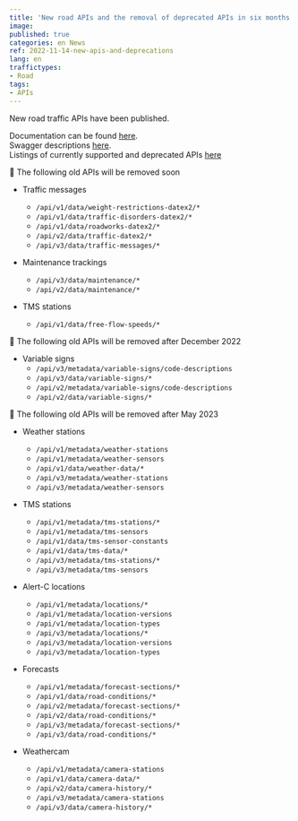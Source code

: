 ```yaml
---
title: 'New road APIs and the removal of deprecated APIs in six months'
image:
published: true
categories: en News
ref: 2022-11-14-new-apis-and-deprecations
lang: en
traffictypes:
- Road
tags:
- APIs
---
```


New road traffic APIs have been published.

Documentation can be found [here](/en/road-traffic/#restjson--apis).\
Swagger descriptions [here](http://tie.digitraffic.fi/swagger/).\
Listings of currently supported and deprecated APIs
[here](/en/support/api-changes/)

🔴 The following old APIs will be removed soon

- Traffic messages
  - `/api/v1/data/weight-restrictions-datex2/*`
  - `/api/v1/data/traffic-disorders-datex2/*`
  - `/api/v1/data/roadworks-datex2/*`
  - `/api/v2/data/traffic-datex2/*`
  - `/api/v3/data/traffic-messages/*`

- Maintenance trackings

  - `/api/v3/data/maintenance/*`
  - `/api/v2/data/maintenance/*`

- TMS stations
  - `/api/v1/data/free-flow-speeds/*`

🔴 The following old APIs will be removed after December 2022

- Variable signs
  - `/api/v3/metadata/variable-signs/code-descriptions`
  - `/api/v3/data/variable-signs/*`
  - `/api/v2/metadata/variable-signs/code-descriptions`
  - `/api/v2/data/variable-signs/*`

🔴 The following old APIs will be removed after May 2023

- Weather stations
  - `/api/v1/metadata/weather-stations`
  - `/api/v1/metadata/weather-sensors`
  - `/api/v1/data/weather-data/*`
  - `/api/v3/metadata/weather-stations`
  - `/api/v3/metadata/weather-sensors`

- TMS stations

  - `/api/v1/metadata/tms-stations/*`
  - `/api/v1/metadata/tms-sensors`
  - `/api/v1/data/tms-sensor-constants`
  - `/api/v1/data/tms-data/*`
  - `/api/v3/metadata/tms-stations/*`
  - `/api/v3/metadata/tms-sensors`

- Alert-C locations

  - `/api/v1/metadata/locations/*`
  - `/api/v1/metadata/location-versions`
  - `/api/v1/metadata/location-types`
  - `/api/v3/metadata/locations/*`
  - `/api/v3/metadata/location-versions`
  - `/api/v3/metadata/location-types`

- Forecasts

  - `/api/v1/metadata/forecast-sections/*`
  - `/api/v1/data/road-conditions/*`
  - `/api/v2/metadata/forecast-sections/*`
  - `/api/v2/data/road-conditions/*`
  - `/api/v3/metadata/forecast-sections/*`
  - `/api/v3/data/road-conditions/*`

- Weathercam

  - `/api/v1/metadata/camera-stations`
  - `/api/v1/data/camera-data/*`
  - `/api/v2/data/camera-history/*`
  - `/api/v3/metadata/camera-stations`
  - `/api/v3/data/camera-history/*`
